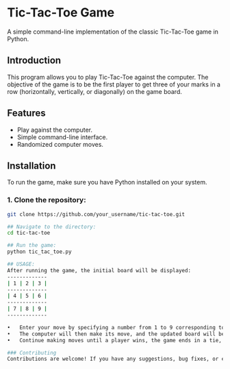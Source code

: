 # Tic-Tac-Toe Game
A simple command-line implementation of the classic Tic-Tac-Toe game in Python.

## Introduction
This program allows you to play Tic-Tac-Toe against the computer. The objective of the game is to be the first player to get three of your marks in a row
(horizontally, vertically, or diagonally) on the game board.

## Features
- Play against the computer.
- Simple command-line interface.
- Randomized computer moves.

## Installation
To run the game, make sure you have Python installed on your system.

### 1. Clone the repository:

```bash
git clone https://github.com/your_username/tic-tac-toe.git

## Navigate to the directory:
cd tic-tac-toe

## Run the game:
python tic_tac_toe.py

## USAGE:
After running the game, the initial board will be displayed:
-------------
| 1 | 2 | 3 |
-------------
| 4 | 5 | 6 |
-------------
| 7 | 8 | 9 |
-------------

•	Enter your move by specifying a number from 1 to 9 corresponding to the position on the board.
•	The computer will then make its move, and the updated board will be displayed.
•	Continue making moves until a player wins, the game ends in a tie, or you decide to quit.

### Contributing
Contributions are welcome! If you have any suggestions, bug fixes, or enhancements, feel free to submit a pull request.
